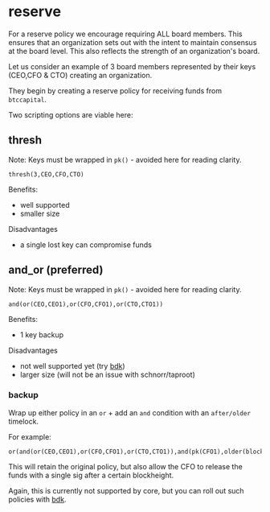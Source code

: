 # reserve

For a reserve policy we encourage requiring ALL board members. This ensures that an organization sets out with the intent to maintain consensus at the board level. This also reflects the strength of an organization's board.

Let us consider an example of 3 board members represented by their keys (CEO,CFO & CTO) creating an organization. 

They begin by creating a reserve policy for receiving funds from `btccapital`.

Two scripting options are viable here:

## thresh
Note: Keys must be wrapped in `pk()` - avoided here for reading clarity.

```
thresh(3,CEO,CFO,CTO)
```

Benefits:
- well supported 
- smaller size

Disadvantages
- a single lost key can compromise funds

## and_or (preferred)
Note: Keys must be wrapped in `pk()` - avoided here for reading clarity.

```
and(or(CEO,CEO1),or(CFO,CFO1),or(CTO,CTO1))
```

Benefits:
- 1 key backup

Disadvantages
- not well supported yet (try [bdk](https://bitcoindevkit.org))
- larger size (will not be an issue with schnorr/taproot)



### backup

Wrap up either policy in an `or` + add an `and` condition with an `after/older` timelock.

For example:

```
or(and(or(CEO,CEO1),or(CFO,CFO1),or(CTO,CTO1)),and(pk(CFO1),older(blockheight)))
```

This will retain the original policy, but also allow the CFO to release the funds with a single sig after a certain blockheight.

Again, this is currently not supported by core, but you can roll out such policies with [bdk](https://bitcoindevkit.org).
